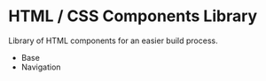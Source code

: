 # HTML / CSS Components Library
Library of HTML components for an easier build process.
- Base
- Navigation

